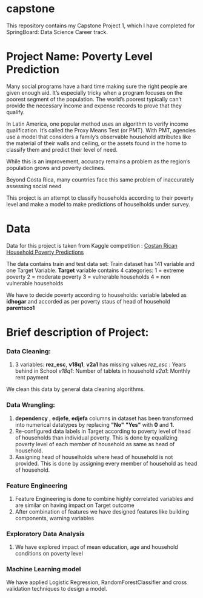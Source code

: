 # capstone
This repository contains my Capstone Project 1, which I have completed for SpringBoard: Data Science Career track.

# Project Name: Poverty Level Prediction
Many social programs have a hard time making sure the right people are given enough aid. It’s especially tricky when a program focuses on the poorest segment of the population. The world’s poorest typically can’t provide the necessary income and expense records to prove that they qualify.

In Latin America, one popular method uses an algorithm to verify income qualification. It’s called the Proxy Means Test (or PMT). With PMT, agencies use a model that considers a family’s observable household attributes like the material of their walls and ceiling, or the assets found in the home to classify them and predict their level of need.

While this is an improvement, accuracy remains a problem as the region’s population grows and poverty declines.

Beyond Costa Rica, many countries face this same problem of inaccurately assessing social need

This project is an attempt to classify households according to their poverty level and make a model to make predictions of houselholds
under survey.

# Data
Data for this project is taken from Kaggle competition : [Costan Rican Household Poverty Predictions](https://www.kaggle.com/c/costa-rican-household-poverty-prediction/data)

The data contains train and test data set:
Train dataset has 141 variable and one Target Variable. 
**Target** variable contains 4 categories:
          1 = extreme poverty
          2 = moderate poverty
          3 = vulnerable households
          4 = non vulnerable households
          
We have to decide poverty according to households: variable labeled as **idhogar** and accorded as per poverty staus of head of household **parentsco1**



# Brief description of Project:
### Data Cleaning:
1. 3 variables: **rez_esc**, **v18q1**, **v2a1** has missing values
*rez_esc* : Years behind in School
*v18q1*: Number of tablets in household
*v2a1*: Monthly rent payment

We clean this data by general data cleaning algorithms.

### Data Wrangling: 
1. **dependency** , **edjefe**, **edjefa** columns in dataset has been transformed into numerical datatypes by replacing **"No"**
**"Yes"** with **0** and **1**.
2. Re-configured data labels in Target according to poverty level of head of households than individual poverty. This is done by
equalizing poverty level of each member of household as same as head of household.
3. Assigning head of houselholds where head of household is not provided. This is done by assigning every member of household as 
head of household.

### Feature Engineering

1. Feature Engineering is done to combine highly correlated variables and are similar on having impact on Target outcome
2. After combination of features we have designed features like building components, warning variables
### Exploratory Data Analysis

1. We have explored impact of mean education, age and household conditions on poverty level

### Machine Learning model
We have applied Logistic Regression, RandomForestClassifier and cross validation techniques to design a model.

